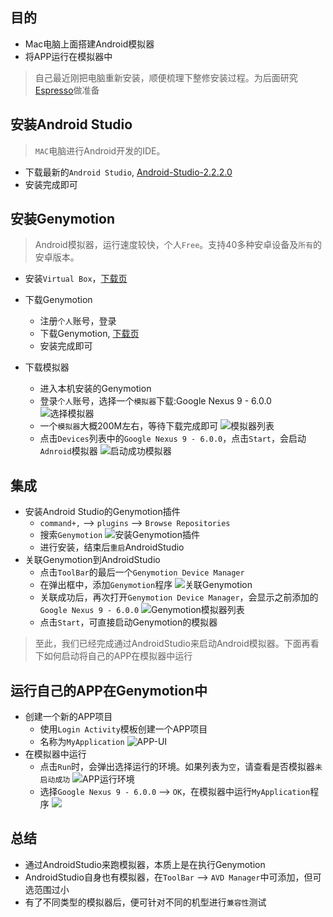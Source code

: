 
## 目的

- Mac电脑上面搭建Android模拟器
- 将APP运行在模拟器中

> 自己最近刚把电脑重新安装，顺便梳理下整修安装过程。为后面研究[Espresso](https://developer.android.com/training/testing/ui-testing/espresso-testing.html)做准备

<!--more-->

## 安装Android Studio

> `MAC`电脑进行Android开发的IDE。

- 下载最新的`Android Studio`, [Android-Studio-2.2.2.0](https://dl.google.com/dl/android/studio/install/2.2.2.0/android-studio-ide-145.3360264-mac.dmg)
- 安装完成即可

## 安装Genymotion

> Android模拟器，运行速度较快，个人`Free`。支持40多种安卓设备及`所有`的安卓版本。

- 安装`Virtual Box`，[下载页](https://www.virtualbox.org/wiki/Downloads)

- 下载Genymotion
  - 注册`个人`账号，登录
  - 下载Genymotion, [下载页](https://www.genymotion.com/download/)
  - 安装完成即可

- 下载模拟器
  - 进入本机安装的Genymotion
  - 登录`个人`账号，选择一个`模拟器`下载:Google Nexus 9 - 6.0.0
  ![选择模拟器](http://7xq729.com1.z0.glb.clouddn.com/androidStudioWithGenymotion/%E9%80%89%E6%8B%A9%E6%A8%A1%E6%8B%9F%E5%99%A8.png)
  - 一个`模拟器`大概200M左右，等待下载完成即可
  ![模拟器列表](http://7xq729.com1.z0.glb.clouddn.com/androidStudioWithGenymotion/Google%20Nexus%209%20-%206.0.0%20-%20API%2023%20-%201536x2048.png)
  - 点击`Devices`列表中的`Google Nexus 9 - 6.0.0`，点击`Start`，会启动`Adnroid`模拟器
  ![启动成功模拟器](http://7xq729.com1.z0.glb.clouddn.com/androidStudioWithGenymotion/%E5%90%AF%E5%8A%A8%E6%A8%A1%E6%8B%9F%E5%99%A8.png)

## 集成

- 安装Android Studio的Genymotion插件
  - `command+,` --> `plugins` --> `Browse Repositories`
  - 搜索`Genymotion`
  ![安装Genymotion插件](http://7xq729.com1.z0.glb.clouddn.com/androidStudioWithGenymotion/GenymotionPlugins.png)
  - 进行安装，结束后`重启`AndroidStudio
- 关联Genymotion到AndroidStudio
  - 点击`ToolBar`的最后一个`Genymotion Device Manager`
  - 在弹出框中，添加`Genymotion`程序
  ![关联Genymotion](http://7xq729.com1.z0.glb.clouddn.com/androidStudioWithGenymotion/%E5%85%B3%E8%81%94Genymotion%E5%88%B0AndroidStudio.png)
  - 关联成功后，再次打开`Genymotion Device Manager`，会显示之前添加的`Google Nexus 9 - 6.0.0`
  ![Genymotion模拟器列表](http://7xq729.com1.z0.glb.clouddn.com/androidStudioWithGenymotion/GenymotionDeviceManager.png)
  - 点击`Start`，可直接启动Genymotion的模拟器

> 至此，我们已经完成通过AndroidStudio来启动Android模拟器。下面再看下如何启动将自己的APP在模拟器中运行

## 运行自己的APP在Genymotion中

- 创建一个新的APP项目
  - 使用`Login Activity`模板创建一个APP项目
  - 名称为`MyApplication`
  ![APP-UI](http://7xq729.com1.z0.glb.clouddn.com/androidStudioWithGenymotion/APP-UI.png)
- 在模拟器中运行
  - 点击`Run`时，会弹出选择运行的环境。如果列表为`空`，请查看是否模拟器`未启动成功`
  ![APP运行环境](http://7xq729.com1.z0.glb.clouddn.com/androidStudioWithGenymotion/APPRunTarget.png)
  - 选择`Google Nexus 9 - 6.0.0` --> `OK`，在模拟器中运行`MyApplication`程序
  ![](http://7xq729.com1.z0.glb.clouddn.com/androidStudioWithGenymotion/ShowAPPUI.png)

## 总结

- 通过AndroidStudio来跑模拟器，本质上是在执行Genymotion
- AndroidStudio自身也有模拟器，在`ToolBar` --> `AVD Manager`中可添加，但可选范围过小
- 有了不同类型的模拟器后，便可针对不同的机型进行`兼容性`测试
